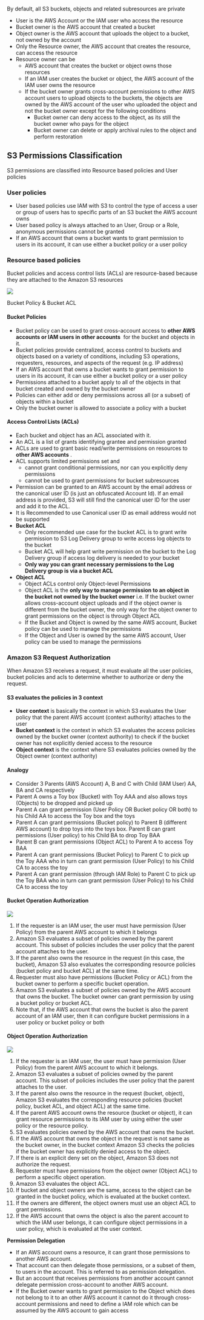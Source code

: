 By default, all S3 buckets, objects and related subresources are private

* User is the AWS Account or the IAM user who access the resource
* Bucket owner is the AWS account that created a bucket
* Object owner is the AWS account that uploads the object to a bucket, not owned by the account
* Only the Resource owner, the AWS account that creates the resource, can access the resource
* Resource owner can be
  * AWS account that creates the bucket or object owns those resources
  * If an IAM user creates the bucket or object, the AWS account of the IAM user owns the resource
  * If the bucket owner grants cross-account permissions to other AWS account users to upload objects to the buckets, the objects are owned by the AWS account of the user who uploaded the object and not the bucket owner except for the following conditions
    * Bucket owner can deny access to the object, as its still the bucket owner who pays for the object
    * Bucket owner can delete or apply archival rules to the object and perform restoration

## S3 Permissions Classification

S3 permissions are classified into Resource based policies and User policies

### User policies

* User based policies use IAM with S3 to control the type of access a user or group of users has to specific parts of an S3 bucket the AWS account owns
* User based policy is always attached to an User, Group or a Role, anonymous permissions cannot be granted
* If an AWS account that owns a bucket wants to grant permission to users in its account, it can use either a bucket policy or a user policy

### Resource based policies

Bucket policies and access control lists \(ACLs\) are resource-based because they are attached to the Amazon S3 resources

![](/assets/s3-doc-permission1.png)

Bucket Policy & Bucket ACL

#### **Bucket Policies**

* Bucket policy can be used to grant cross-account access to
  **other AWS accounts or IAM users in other accounts**
   for the bucket and objects in it.
* Bucket policies provide centralized, access control to buckets and objects based on a variety of conditions, including S3 operations, requesters, resources, and aspects of the request \(e.g. IP address\)
* If an AWS account that owns a bucket wants to grant permission to users in its account, it can use either a bucket policy or a user policy
* Permissions attached to a bucket apply to all of the objects in that bucket created and owned by the bucket owner
* Policies can either add or deny permissions across all \(or a subset\) of objects within a bucket
* Only the bucket owner is allowed to associate a policy with a bucket

#### **Access Control Lists \(ACLs\)**

* Each bucket and object has an ACL associated with it.
* An ACL is a list of grants identifying grantee and permission granted
* ACLs are used to grant basic read/write permissions on resources to **other AWS accounts**
  .
* ACL supports limited permissions set and
  * cannot grant conditional permissions, nor can you explicitly deny permissions
  * cannot be used to grant permissions for bucket subresources
* Permission can be granted to an AWS account by the email address or the canonical user ID \(is just an obfuscated Account Id\). If an email address is provided, S3 will still find the canonical user ID for the user and add it to the ACL.
* It is Recommended to use Canonical user ID as email address would not be supported
* **Bucket ACL**
  * Only recommended use case for the bucket ACL is to grant write permission to S3 Log Delivery group to write access log objects to the bucket
  * Bucket ACL will help grant write permission on the bucket to the Log Delivery group if access log delivery is needed to your bucket
  * **Only way you can grant necessary permissions to the Log Delivery group is via a bucket ACL**
* **Object ACL**
  * Object ACLs control only Object-level Permissions
  * Object ACL is the
    **only way to manage permission to an object in the bucket not owned by the bucket owner**
    i.e. If the bucket owner allows cross-account object uploads and if the object owner is different from the bucket owner, the only way for the object owner to grant permissions on the object is through Object ACL
  * If the Bucket and Object is owned by the same AWS account, Bucket policy can be used to manage the permissions
  * If the Object and User is owned by the same AWS account, User policy can be used to manage the permissions

### Amazon S3 Request Authorization

When Amazon S3 receives a request, it must evaluate all the user policies, bucket policies and acls to determine whether to authorize or deny the request.

#### **S3 evaluates the policies in 3 context**

* **User context**
  is basically the context in which S3 evaluates the User policy that the parent AWS account \(context authority\) attaches to the user
* **Bucket context**
  is the context in which S3 evaluates the access policies owned by the bucket owner \(context authority\) to check if the bucket owner has not explicitly denied access to the resource
* **Object context**
  is the context where S3 evaluates policies owned by the Object owner \(context authority\)

#### Analogy

* Consider 3 Parents \(AWS Account\) A, B and C with Child \(IAM User\) AA, BA and CA respectively
* Parent A owns a Toy box \(Bucket\) with Toy AAA and also allows toys \(Objects\) to be dropped and picked up
* Parent A can grant permission \(User Policy OR Bucket policy OR both\) to his Child AA to access the Toy box and the toys
* Parent A can grant permissions \(Bucket policy\) to Parent B \(different AWS account\) to drop toys into the toys box. Parent B can grant permissions \(User policy\) to his Child BA to drop Toy BAA
* Parent B can grant permissions \(Object ACL\) to Parent A to access Toy BAA
* Parent A can grant permissions \(Bucket Policy\) to Parent C to pick up the Toy AAA who in turn can grant permission \(User Policy\) to his Child CA to access the toy
* Parent A can grant permission \(through IAM Role\) to Parent C to pick up the Toy BAA who in turn can grant permission \(User Policy\) to his Child CA to access the toy

#### Bucket Operation Authorization

![](/assets/s3-doc-permission2.png)

1. If the requester is an IAM user, the user must have permission \(User Policy\) from the parent AWS account to which it belongs
2. Amazon S3 evaluates a subset of policies owned by the parent account. This subset of policies includes the user policy that the parent account attaches to the user.
3. If the parent also owns the resource in the request \(in this case, the bucket\), Amazon S3 also evaluates the corresponding resource policies \(bucket policy and bucket ACL\) at the same time.
4. Requester must also have permissions \(Bucket Policy or ACL\) from the bucket owner to perform a specific bucket operation.
5. Amazon S3 evaluates a subset of policies owned by the AWS account that owns the bucket. The bucket owner can grant permission by using a bucket policy or bucket ACL.
6. Note that, if the AWS account that owns the bucket is also the parent account of an IAM user, then it can configure bucket permissions in a user policy or bucket policy or both

#### Object Operation Authorization

![](/assets/s3-doc-permission3.png)

1. If the requester is an IAM user, the user must have permission \(User Policy\) from the parent AWS account to which it belongs.
2. Amazon S3 evaluates a subset of policies owned by the parent account. This subset of policies includes the user policy that the parent attaches to the user.
3. If the parent also owns the resource in the request \(bucket, object\), Amazon S3 evaluates the corresponding resource policies \(bucket policy, bucket ACL, and object ACL\) at the same time.
4. If the parent AWS account owns the resource \(bucket or object\), it can grant resource permissions to its IAM user by using either the user policy or the resource policy.
5. S3 evaluates policies owned by the AWS account that owns the bucket.
6. If the AWS account that owns the object in the request is not same as the bucket owner, in the bucket context Amazon S3 checks the policies if the bucket owner has explicitly denied access to the object.
7. If there is an explicit deny set on the object, Amazon S3 does not authorize the request.
8. Requester must have permissions from the object owner \(Object ACL\) to perform a specific object operation.
9. Amazon S3 evaluates the object ACL.
10. If bucket and object owners are the same, access to the object can be granted in the bucket policy, which is evaluated at the bucket context.
11. If the owners are different, the object owners must use an object ACL to grant permissions.
12. If the AWS account that owns the object is also the parent account to which the IAM user belongs, it can configure object permissions in a user policy, which is evaluated at the user context.

**Permission Delegation**

* If an AWS account owns a resource, it can grant those permissions to another AWS account.
* That account can then delegate those permissions, or a subset of them, to users in the account. This is referred to as permission delegation.
* But an account that receives permissions from another account cannot delegate permission cross-account to another AWS account.
* If the Bucket owner wants to grant permission to the Object which does not belong to it to an other AWS account it cannot do it through cross-account permissions and need to define a IAM role which can be assumed by the AWS account to gain access



